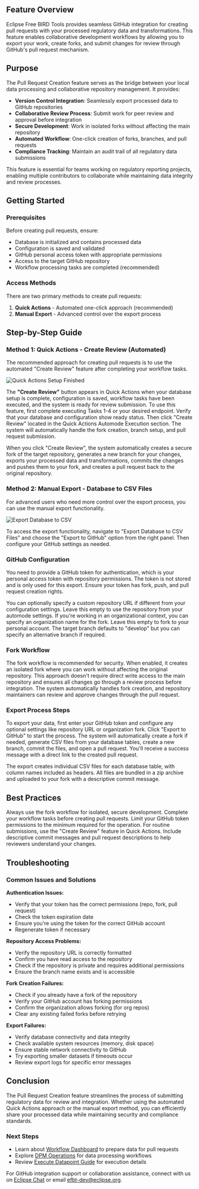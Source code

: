 ## Feature Overview

Eclipse Free BIRD Tools provides seamless GitHub integration for creating pull requests with your processed regulatory data and transformations. This feature enables collaborative development workflows by allowing you to export your work, create forks, and submit changes for review through GitHub's pull request mechanism.

## Purpose

The Pull Request Creation feature serves as the bridge between your local data processing and collaborative repository management. It provides:
- **Version Control Integration**: Seamlessly export processed data to GitHub repositories
- **Collaborative Review Process**: Submit work for peer review and approval before integration
- **Secure Development**: Work in isolated forks without affecting the main repository
- **Automated Workflow**: One-click creation of forks, branches, and pull requests
- **Compliance Tracking**: Maintain an audit trail of all regulatory data submissions

This feature is essential for teams working on regulatory reporting projects, enabling multiple contributors to collaborate while maintaining data integrity and review processes.

## Getting Started

### Prerequisites
Before creating pull requests, ensure:
- Database is initialized and contains processed data
- Configuration is saved and validated
- GitHub personal access token with appropriate permissions
- Access to the target GitHub repository
- Workflow processing tasks are completed (recommended)

### Access Methods
There are two primary methods to create pull requests:
1. **Quick Actions** - Automated one-click approach (recommended)
2. **Manual Export** - Advanced control over the export process

## Step-by-Step Guide

### Method 1: Quick Actions - Create Review (Automated)

The recommended approach for creating pull requests is to use the automated "Create Review" feature after completing your workflow tasks.

![Quick Actions Setup Finished](images/screenshots/quickaction/quickactionmenu_setup_finished_create_review.png)

The **"Create Review"** button appears in Quick Actions when your database setup is complete, configuration is saved, workflow tasks have been executed, and the system is ready for review submission. To use this feature, first complete executing Tasks 1-4 or your desired endpoint. Verify that your database and configuration show ready status. Then click "Create Review" located in the Quick Actions Automode Execution section. The system will automatically handle the fork creation, branch setup, and pull request submission.

When you click "Create Review", the system automatically creates a secure fork of the target repository, generates a new branch for your changes, exports your processed data and transformations, commits the changes and pushes them to your fork, and creates a pull request back to the original repository.

### Method 2: Manual Export - Database to CSV Files

For advanced users who need more control over the export process, you can use the manual export functionality.

![Export Database to CSV](images/screenshots/pull_request/pull_request.png)

To access the export functionality, navigate to "Export Database to CSV Files" and choose the "Export to GitHub" option from the right panel. Then configure your GitHub settings as needed.

### GitHub Configuration

You need to provide a GitHub token for authentication, which is your personal access token with repository permissions. The token is not stored and is only used for this export. Ensure your token has fork, push, and pull request creation rights.

You can optionally specify a custom repository URL if different from your configuration settings. Leave this empty to use the repository from your automode settings. If you're working in an organizational context, you can specify an organization name for the fork. Leave this empty to fork to your personal account. The target branch defaults to "develop" but you can specify an alternative branch if required.

### Fork Workflow

The fork workflow is recommended for security. When enabled, it creates an isolated fork where you can work without affecting the original repository. This approach doesn't require direct write access to the main repository and ensures all changes go through a review process before integration. The system automatically handles fork creation, and repository maintainers can review and approve changes through the pull request.

### Export Process Steps

To export your data, first enter your GitHub token and configure any optional settings like repository URL or organization fork. Click "Export to GitHub" to start the process. The system will automatically create a fork if needed, generate CSV files from your database tables, create a new branch, commit the files, and open a pull request. You'll receive a success message with a direct link to the created pull request.

The export creates individual CSV files for each database table, with column names included as headers. All files are bundled in a zip archive and uploaded to your fork with a descriptive commit message.

## Best Practices

Always use the fork workflow for isolated, secure development. Complete your workflow tasks before creating pull requests. Limit your GitHub token permissions to the minimum required for the operation. For routine submissions, use the "Create Review" feature in Quick Actions. Include descriptive commit messages and pull request descriptions to help reviewers understand your changes.

## Troubleshooting

### Common Issues and Solutions

**Authentication Issues:**
- Verify that your token has the correct permissions (repo, fork, pull request)
- Check the token expiration date
- Ensure you're using the token for the correct GitHub account
- Regenerate token if necessary

**Repository Access Problems:**
- Verify the repository URL is correctly formatted
- Confirm you have read access to the repository
- Check if the repository is private and requires additional permissions
- Ensure the branch name exists and is accessible

**Fork Creation Failures:**
- Check if you already have a fork of the repository
- Verify your GitHub account has forking permissions
- Confirm the organization allows forking (for org repos)
- Clear any existing failed forks before retrying

**Export Failures:**
- Verify database connectivity and data integrity
- Check available system resources (memory, disk space)
- Ensure stable network connectivity to GitHub
- Try exporting smaller datasets if timeouts occur
- Review export logs for specific error messages

## Conclusion

The Pull Request Creation feature streamlines the process of submitting regulatory data for review and integration. Whether using the automated Quick Actions approach or the manual export method, you can efficiently share your processed data while maintaining security and compliance standards.

### Next Steps
- Learn about [Workflow Dashboard](workflow-dashboard-guide.html) to prepare data for pull requests
- Explore [DPM Operations](dpm-operations-guide.html) for data processing workflows
- Review [Execute Datapoint Guide](execute-datapoint-guide.html) for execution details

For GitHub integration support or collaboration assistance, connect with us on [Eclipse Chat](https://chat.eclipse.org/#/room/%23technology.efbt:matrix.eclipse.org) or email [efbt-dev@eclipse.org](mailto:efbt-dev@eclipse.org).